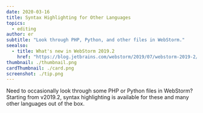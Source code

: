 ```yaml
---
date: 2020-03-16
title: Syntax Highlighting for Other Languages
topics:
  - editing
author: er
subtitle: "Look through PHP, Python, and other files in WebStorm."
seealso:
  - title: What's new in WebStorm 2019.2
    href: "https://blog.jetbrains.com/webstorm/2019/07/webstorm-2019-2/#code_editing"
thumbnail: ./thumbnail.png
cardThumbnail: ./card.png
screenshot: ./tip.png
---
```


Need to occasionally look through some PHP or Python files in WebStorm?
Starting from v2019.2, syntax highlighting is available for these and many
other languages out of the box.
